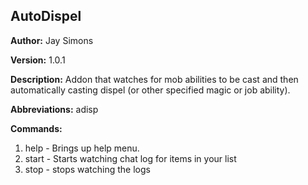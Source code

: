 ## AutoDispel

**Author:** Jay Simons

**Version:** 1.0.1

**Description:**
Addon that watches for mob abilities to be cast and then
automatically casting dispel (or other specified magic
or job ability).

**Abbreviations:** adisp

**Commands:**

1. help - Brings up help menu.
2. start - Starts watching chat log for items in your list
3. stop - stops watching the logs
